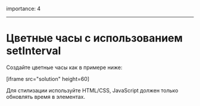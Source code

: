 importance: 4

---

# Цветные часы с использованием setInterval

Создайте цветные часы как в примере ниже:

[iframe src="solution" height=60]

Для стилизации используйте HTML/CSS, JavaScript должен только обновлять время в элементах.
